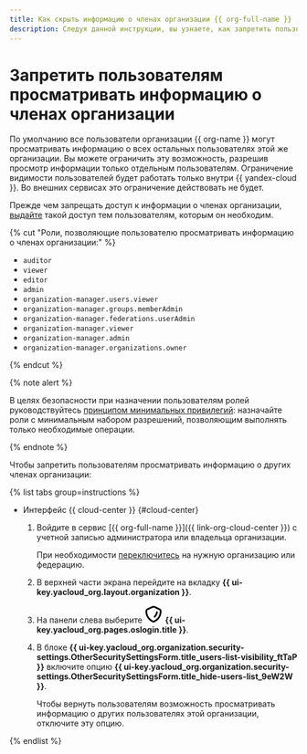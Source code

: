 ```yaml
---
title: Как скрыть информацию о членах организации {{ org-full-name }}
description: Следуя данной инструкции, вы узнаете, как запретить пользователям организации просматривать информацию о других членах этой организации.
---
```


# Запретить пользователям просматривать информацию о членах организации

По умолчанию все пользователи организации {{ org-name }} могут просматривать информацию о всех остальных пользователях этой же организации. Вы можете ограничить эту возможность, разрешив просмотр информации только отдельным пользователям. Ограничение видимости пользователей будет работать только внутри {{ yandex-cloud }}. Во внешних сервисах это ограничение действовать не будет.

Прежде чем запрещать доступ к информации о членах организации, [выдайте](./add-role.md) такой доступ тем пользователям, которым он необходим.

{% cut "Роли, позволяющие пользователю просматривать информацию о членах организации:" %}

* `auditor`
* `viewer`
* `editor`
* `admin`
* `organization-manager.users.viewer`
* `organization-manager.groups.memberAdmin`
* `organization-manager.federations.userAdmin`
* `organization-manager.viewer`
* `organization-manager.admin`
* `organization-manager.organizations.owner`

{% endcut %}

{% note alert %}

В целях безопасности при назначении пользователям ролей руководствуйтесь [принципом минимальных привилегий](../../security/domains/iam-checklist.md#resources-and-roles): назначайте роли с минимальным набором разрешений, позволяющим выполнять только необходимые операции.

{% endnote %}


Чтобы запретить пользователям просматривать информацию о других членах организации:

{% list tabs group=instructions %}

- Интерфейс {{ cloud-center }} {#cloud-center}

  1. Войдите в сервис [{{ org-full-name }}]({{ link-org-cloud-center }}) с учетной записью администратора или владельца организации.

      При необходимости [переключитесь](./manage-organizations.md#switch-to-another-org) на нужную организацию или федерацию.

  1. В верхней части экрана перейдите на вкладку **{{ ui-key.yacloud_org.layout.organization }}**.

  1. На панели слева выберите ![shield](../../_assets/console-icons/shield.svg) **{{ ui-key.yacloud_org.pages.oslogin.title }}**.

  1. В блоке **{{ ui-key.yacloud_org.organization.security-settings.OtherSecuritySettingsForm.title_users-list-visibility_ftTaP }}** включите опцию **{{ ui-key.yacloud_org.organization.security-settings.OtherSecuritySettingsForm.title_hide-users-list_9eW2W }}**.

      Чтобы вернуть пользователям возможность просматривать информацию о других пользователях этой организации, отключите эту опцию.

{% endlist %}
